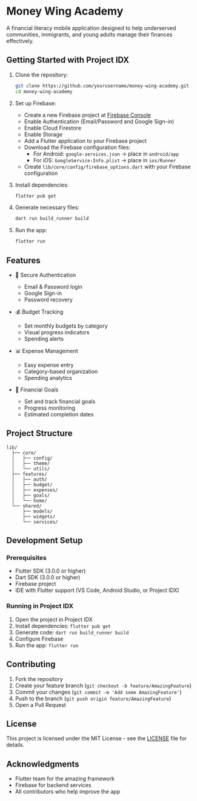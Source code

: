 # Money Wing Academy

A financial literacy mobile application designed to help underserved communities, immigrants, and young adults manage their finances effectively.

## Getting Started with Project IDX

1. Clone the repository:
   ```bash
   git clone https://github.com/yourusername/money-wing-academy.git
   cd money-wing-academy
   ```

2. Set up Firebase:
   - Create a new Firebase project at [Firebase Console](https://console.firebase.google.com/)
   - Enable Authentication (Email/Password and Google Sign-in)
   - Enable Cloud Firestore
   - Enable Storage
   - Add a Flutter application to your Firebase project
   - Download the Firebase configuration files:
     - For Android: `google-services.json` → place in `android/app`
     - For iOS: `GoogleService-Info.plist` → place in `ios/Runner`
   - Create `lib/core/config/firebase_options.dart` with your Firebase configuration

3. Install dependencies:
   ```bash
   flutter pub get
   ```

4. Generate necessary files:
   ```bash
   dart run build_runner build
   ```

5. Run the app:
   ```bash
   flutter run
   ```

## Features

- 🔐 Secure Authentication
  - Email & Password login
  - Google Sign-in
  - Password recovery

- 💰 Budget Tracking
  - Set monthly budgets by category
  - Visual progress indicators
  - Spending alerts

- 📊 Expense Management
  - Easy expense entry
  - Category-based organization
  - Spending analytics

- 🎯 Financial Goals
  - Set and track financial goals
  - Progress monitoring
  - Estimated completion dates

## Project Structure

```
lib/
  ├── core/
  │   ├── config/
  │   ├── theme/
  │   └── utils/
  ├── features/
  │   ├── auth/
  │   ├── budget/
  │   ├── expenses/
  │   ├── goals/
  │   └── home/
  └── shared/
      ├── models/
      ├── widgets/
      └── services/
```

## Development Setup

### Prerequisites
- Flutter SDK (3.0.0 or higher)
- Dart SDK (3.0.0 or higher)
- Firebase project
- IDE with Flutter support (VS Code, Android Studio, or Project IDX)

### Running in Project IDX
1. Open the project in Project IDX
2. Install dependencies: `flutter pub get`
3. Generate code: `dart run build_runner build`
4. Configure Firebase
5. Run the app: `flutter run`

## Contributing

1. Fork the repository
2. Create your feature branch (`git checkout -b feature/AmazingFeature`)
3. Commit your changes (`git commit -m 'Add some AmazingFeature'`)
4. Push to the branch (`git push origin feature/AmazingFeature`)
5. Open a Pull Request

## License

This project is licensed under the MIT License - see the [LICENSE](LICENSE) file for details.

## Acknowledgments

- Flutter team for the amazing framework
- Firebase for backend services
- All contributors who help improve the app 